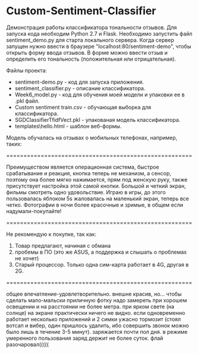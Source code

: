 # Custom-Sentiment-Classifier
Демонстрация работы классификатора тональности отзывов.
Для запуска кода необходим Python 2.7 и Flask. Необходимо запустить файл sentiment_demo.py для старта локального сервера. Когда сервер запущен нужно ввести в браузере "localhost:80/sentiment-demo", чтобы открыть форму ввода отзывов. В форме можно ввести отзыв и определить его тональность (положительная или отрицательная).

Файлы проекта:
- sentiment-demo.py - код для запуска приложения.
- sentiment_classifier.py - описание классификатора.
- Week6_model.py - код для обучения моей модели и упаковки ее в .pkl файл.
- Custom sentiment train.csv - обучающая выборка для классификатора.
- SGDClassifierTfidfVect.pkl - упакованая модель классификатора.
- templates\hello.html - шаблон веб-формы.

Модель обучалась на отзывах о мобильных телефонах, например, таких:

======================================================

Преимуществом является операционная система, быстрое срабатывание и реакция, кнопка теперь не механизм, а сенсор, поэтому она более мягко нажимается, прям под женскую руку, также присутствует настройка этой самой кнопки. Большой и четкий экран, фильмы смотреть одно удовольствие. Играю в игры, до этого пользовалась яблоком 5s жаловалась на маленький экран, теперь все четко. Фотографии в ночи более красочные и зримые, в общем если надумали-покупайте!

======================================================

Не рекомендую к покупке, так как:
1. Товар предлагают, начиная с обмана
2. пробемы в ПО (это же ASUS, а поддержка и слышать о проблемах не хочет)
3. Старый процессор. Только одна сим-карта работает в 4G, другая в 2G.

======================================================

общее впечатление-удовлетворительно. внешне красив, но... чтобы сделать мало-мальски приличную фотку надо замереть при хорошем освещении и на расстоянии не более метра. при ярком свете (на солнце) на экране практически ничего не видно. если одновременно работает несколько приложений и 2 симки ужасно тормозит (стоял вотсап и вибер, один пришлось удалить, ибо совершить звонок можно было лишь в течение 3-5 минут). заряжается почти пол дня. в режиме умеренного пользования заряд держит не более суток. флай разочаровал(((((

